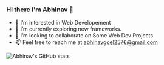 ### Hi there I'm Abhinav 👋

- 👀 I’m interested in Web Developement
- 🌱 I’m currently exploring new frameworks.
- 👯 I’m looking to collaborate on Some Web Dev Projects
- 📫 Feel free to reach me at abhinavgoel2576@gmail.com

![Abhinav's GitHub stats](https://github-readme-stats.vercel.app/api?username=abhinav2401&show_icons=true&theme=transparent)

<!--
**abhinav2401/abhinav2401** is a ✨ _special_ ✨ repository because its `README.md` (this file) appears on your GitHub profile.

Here are some ideas to get you started:

- 🔭 I’m currently working on ...
- 🌱 I’m currently learning ...
-  I’m looking to collaborate on ...
- 🤔 I’m looking for help with ...
- 💬 Ask me about ...
- 📫 How to reach me: ...
- 😄 Pronouns: ...
- ⚡ Fun fact: ...
-->
